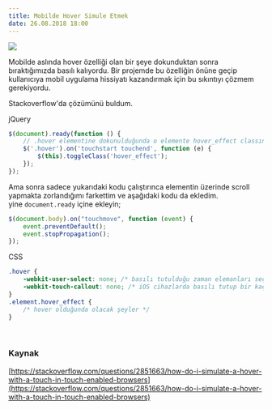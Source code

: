 ```yaml
--- 
title: Mobilde Hover Simule Etmek
date: 26.08.2018 18:00
---
```


![](https://media.giphy.com/media/26BRERwHtgJTf7rTG/giphy.gif)

Mobilde aslında hover özelliği olan bir şeye dokunduktan sonra bıraktığımızda basılı kalıyordu. Bir projemde bu özelliğin önüne geçip kullanıcıya mobil uygulama hissiyatı kazandırmak için bu sıkıntıyı çözmem gerekiyordu.

Stackoverflow'da çözümünü buldum.  

jQuery
```js
$(document).ready(function () {
    // .hover elementine dokunulduğunda o elemente hover_effect classını uygula
    $('.hover').on('touchstart touchend', function (e) {
        $(this).toggleClass('hover_effect');
    });
});
```

Ama sonra sadece yukarıdaki kodu çalıştırınca elementin üzerinde scroll yapmakta zorlandığımı farkettim ve aşağıdaki kodu da ekledim.  
yine `document.ready` içine ekleyin;

```js
$(document.body).on("touchmove", function (event) {
    event.preventDefault();
    event.stopPropagation();
});
```


CSS 
```css
.hover {
    -webkit-user-select: none; /* basılı tutulduğu zaman elemanları seçili hale getirmemesi için */
    -webkit-touch-callout: none; /* iOS cihazlarda basılı tutup bir kaç saniye bekletildiğinde bağlantı hakkında info çıkartmaması için */
}
.element.hover_effect {
    /* hover olduğunda olacak şeyler */
}
```

<br>

### Kaynak
[https://stackoverflow.com/questions/2851663/how-do-i-simulate-a-hover-with-a-touch-in-touch-enabled-browsers](https://stackoverflow.com/questions/2851663/how-do-i-simulate-a-hover-with-a-touch-in-touch-enabled-browsers)


